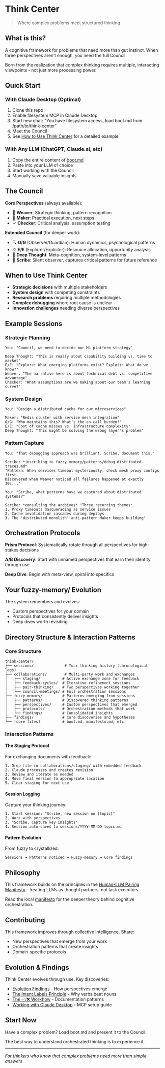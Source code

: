 # Think Center

> Where complex problems meet structured thinking

## What is this?

A cognitive framework for problems that need more than gut instinct. When three perspectives aren't enough, you need the full Council.

Born from the realization that complex thinking requires multiple, interacting viewpoints - not just more processing power.

## Quick Start

### With Claude Desktop (Optimal)
1. Clone this repo
2. Enable filesystem MCP in Claude Desktop
3. Start new chat: "You have filesystem access, load boot.md from /path/to/think-center"
4. Meet the Council
5. See [How to Use Think Center](./how-to-use-think-center.md) for a detailed example

### With Any LLM (ChatGPT, Claude.ai, etc)
1. Copy the entire content of [boot.md](boot.md)
2. Paste into your LLM of choice
3. Start working with the Council
4. Manually save valuable insights

## The Council

**Core Perspectives** (always available):
- 🧵 **Weaver**: Strategic thinking, pattern recognition
- 🔨 **Maker**: Practical execution, next steps
- ✓ **Checker**: Critical analysis, assumption testing

**Extended Council** (for deeper work):
- 🔍 **O/G** (Observer/Guardian): Human dynamics, psychological patterns
- ⚖️ **E/E** (Explorer/Exploiter): Resource allocation, opportunity analysis
- 🧠 **Deep Thought**: Meta-cognition, system-level patterns
- 📜 **Scribe**: Silent observer, captures critical patterns for future reference

## When to Use Think Center

- **Strategic decisions** with multiple stakeholders
- **System design** with competing constraints
- **Research problems** requiring multiple methodologies
- **Complex debugging** where root cause is unclear
- **Innovation challenges** needing diverse perspectives

## Example Sessions

### Strategic Planning
```
You: "Council, we need to decide our ML platform strategy"

Deep Thought: "This is really about capability building vs. time to market"
E/E: "Explore: What emerging platforms exist? Exploit: What do we know?"
Weaver: "The narrative here is about technical debt vs. competitive advantage"
Checker: "What assumptions are we making about our team's learning curve?"
```

### System Design
```
You: "Design a distributed cache for our microservices"

Maker: "Redis cluster with service mesh integration"
O/G: "Who maintains this? What's the on-call burden?"
E/E: "Cost of cache misses vs. infrastructure complexity"
Deep Thought: "This might be solving the wrong layer's problem"
```

### Pattern Capture
```
You: "That debugging approach was brilliant. Scribe, document this."

Scribe: *inscribing to fuzzy-memory/patterns/debug-distributed-traces.md*
"Pattern: When services timeout mysteriously, check mesh proxy configs first.
Discovered when Weaver noticed all failures happened at exactly 30s..."

You: "Scribe, what patterns have we captured about distributed systems?"

Scribe: *consulting the archives* "Three recurring themes:
1. Proxy timeouts masquerading as service issues
2. Cache invalidation cascades during deploys  
3. The 'distributed monolith' anti-pattern Maker keeps building"
```

## Orchestration Protocols

**Prism Protocol**: Systematically rotate through all perspectives for high-stakes decisions

**A/B Discovery**: Start with unnamed perspectives that earn their identity through use

**Deep Dive**: Begin with meta-view, spiral into specifics

## Your fuzzy-memory/ Evolution

The system remembers and evolves:
- Custom perspectives for your domain
- Protocols that consistently deliver insights  
- Deep dives worth revisiting

## Directory Structure & Interaction Patterns

### Core Structure
```
think-center/
├── sessions/              # Your thinking history (chronological logs)
├── collaborations/        # Multi-party work and exchanges
│   ├── staging/          # Active exchange zone for feedback
│   ├── feedback-cycles/  # Iterative refinement sessions
│   ├── pair-thinking/    # Two perspectives working together
│   └── council-meetings/ # Full orchestration sessions
├── fuzzy-memory/         # Patterns emerging from sessions
│   ├── patterns/         # Discovered thinking patterns
│   ├── perspectives/     # Custom perspectives that emerged
│   ├── protocols/        # Orchestration methods that work
│   └── findings/         # Consolidated insights
├── findings/             # Core discoveries and hypotheses
└── [core files]          # boot.md, manifesto.md, etc.
```

### Interaction Patterns

#### The Staging Protocol
For exchanging documents with feedback:
```
1. Drop file in collaborations/staging/ with embedded feedback
2. Claude processes and creates revision
3. Review and iterate as needed
4. Move final version to appropriate location
5. Clear staging for next use
```

#### Session Logging
Capture your thinking journey:
```
1. Start session: "Scribe, new session on [topic]"
2. Work with perspectives
3. "Scribe, capture key insights"
4. Session auto-saved to sessions/YYYY-MM-DD-topic.md
```

#### Pattern Evolution
From fuzzy to crystallized:
```
Sessions → Patterns noticed → Fuzzy-memory → Core findings
```

## Philosophy

This framework builds on the principles in the [Human-LLM Pairing Manifesto](https://github.com/achamian/human-llm-pairing-manifesto) - treating LLMs as thought partners, not task executors.

Read the local [manifesto](manifesto.md) for the deeper theory behind cognitive orchestration.

## Contributing

This framework improves through collective intelligence. Share:
- New perspectives that emerge from your work
- Orchestration patterns that create insights
- Domain-specific protocols

## Evolution & Findings

Think Center evolves through use. Key discoveries:
- [Evolution Findings](./findings/evolution-findings.md) - How perspectives emerge
- [The Intent Labels Principle](./findings/intent-labels-principle.md) - Why verbs beat nouns
- [The ✅/❌ Workflow](./fuzzy-memory/patterns/checkmark-workflow.md) - Documentation patterns
- [Working with Claude Desktop](./Working%20with%20Claude%20Desktop.md) - MCP setup guide

## Start Now

Have a complex problem? Load boot.md and present it to the Council.

The best way to understand orchestrated thinking is to experience it.

---

*For thinkers who know that complex problems need more than simple answers*
